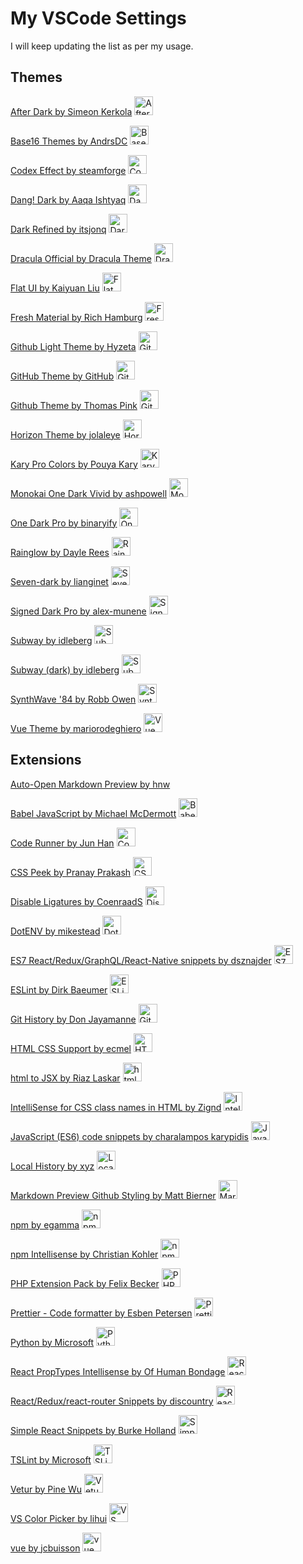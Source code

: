# My VSCode Settings
I will keep updating the list as per my usage.

## Themes
[After Dark by Simeon Kerkola](https://marketplace.visualstudio.com/items?itemName=ssmi.after-dark) <img src="https://ssmi.gallerycdn.vsassets.io/extensions/ssmi/after-dark/1.3.2/1565284702065/Microsoft.VisualStudio.Services.Icons.Default" alt="After Dark by Simeon Kerkola" width="30" />

[Base16 Themes by AndrsDC](https://marketplace.visualstudio.com/items?itemName=AndrsDC.base16-themes) <img src="https://andrsdc.gallerycdn.vsassets.io/extensions/andrsdc/base16-themes/1.4.5/1517433979636/Microsoft.VisualStudio.Services.Icons.Default" alt="Base16 Themes by AndrsDC" width="30" />

[Codex Effect by steamforge](https://marketplace.visualstudio.com/items?itemName=steamforge.codex-effect) <img src="https://steamforge.gallerycdn.vsassets.io/extensions/steamforge/codex-effect/1.0.0/1549072684205/Microsoft.VisualStudio.Services.Icons.Default" alt="Codex Effect by steamforge" width="30" />

[Dang! Dark by Aaqa Ishtyaq](https://marketplace.visualstudio.com/items?itemName=aaqaIshtyaq.dang-theme-vscode) <img src="https://aaqaishtyaq.gallerycdn.vsassets.io/extensions/aaqaishtyaq/dang-theme-vscode/1.0.3/1547132356736/Microsoft.VisualStudio.Services.Icons.Default" alt="Dang! Dark by Aaqa Ishtyaq" width="30" />

[Dark Refined by itsjonq](https://marketplace.visualstudio.com/items?itemName=itsjonq.dark-refined) <img src="https://itsjonq.gallerycdn.vsassets.io/extensions/itsjonq/dark-refined/0.0.11/1553221512216/Microsoft.VisualStudio.Services.Icons.Default" alt="Dark Refined by itsjonq" width="30" />

[Dracula Official by Dracula Theme](https://marketplace.visualstudio.com/items?itemName=dracula-theme.theme-dracula) <img src="https://dracula-theme.gallerycdn.vsassets.io/extensions/dracula-theme/theme-dracula/2.18.0/1556936500928/Microsoft.VisualStudio.Services.Icons.Default" alt="Dracula Official by Dracula Theme" width="30" />

[Flat UI by Kaiyuan Liu](https://marketplace.visualstudio.com/items?itemName=lkytal.FlatUI) <img src="https://lkytal.gallerycdn.vsassets.io/extensions/lkytal/flatui/1.4.9/1543358291795/Microsoft.VisualStudio.Services.Icons.Default" alt="Flat UI by Kaiyuan Liu" width="30" />

[Fresh Material by Rich Hamburg](https://marketplace.visualstudio.com/items?itemName=2ndshift.fresh-material) <img src="https://2ndshift.gallerycdn.vsassets.io/extensions/2ndshift/fresh-material/2.3.8/1539177846507/Microsoft.VisualStudio.Services.Icons.Default" alt="Fresh Material by Rich Hamburg" width="30" />

[Github Light Theme by Hyzeta](https://marketplace.visualstudio.com/items?itemName=Hyzeta.vscode-theme-github-light) <img src="https://hyzeta.gallerycdn.vsassets.io/extensions/hyzeta/vscode-theme-github-light/7.0.0/1563950131119/Microsoft.VisualStudio.Services.Icons.Default" alt="Github Light Theme by Hyzeta" width="30" />

[GitHub Theme by GitHub](https://marketplace.visualstudio.com/items?itemName=GitHub.github-vscode-theme) <img src="https://thenikso.gallerycdn.vsassets.io/extensions/thenikso/github-plus-theme/1.2.0/1549741612482/Microsoft.VisualStudio.Services.Icons.Default" alt="GitHub Theme by GitHub" width="30" />

[Github Theme by Thomas Pink](https://marketplace.visualstudio.com/items?itemName=thomaspink.theme-github) <img src="https://thomaspink.gallerycdn.vsassets.io/extensions/thomaspink/theme-github/1.0.1/1501829974043/Microsoft.VisualStudio.Services.Icons.Default" alt="Github Theme by Thomas Pink" width="30" />

[Horizon Theme by jolaleye](https://marketplace.visualstudio.com/items?itemName=jolaleye.horizon-theme-vscode) <img src="https://jolaleye.gallerycdn.vsassets.io/extensions/jolaleye/horizon-theme-vscode/2.0.2/1561137102480/Microsoft.VisualStudio.Services.Icons.Default" alt="Horizon Theme by jolaleye" width="30" />

[Kary Pro Colors by Pouya Kary](https://marketplace.visualstudio.com/items?itemName=karyfoundation.theme-karyfoundation-themes) <img src="https://karyfoundation.gallerycdn.vsassets.io/extensions/karyfoundation/theme-karyfoundation-themes/18.2.1/1534774733577/Microsoft.VisualStudio.Services.Icons.Default" alt="Kary Pro Colors by Pouya Kary" width="30" />

[Monokai One Dark Vivid by ashpowell](https://marketplace.visualstudio.com/items?itemName=ashpowell.monokai-one-dark-vivid) <img src="https://ashpowell.gallerycdn.vsassets.io/extensions/ashpowell/monokai-one-dark-vivid/0.13.0/1520587203026/Microsoft.VisualStudio.Services.Icons.Default" alt="Monokai One Dark Vivid by ashpowell" width="30" />

[One Dark Pro by binaryify](https://marketplace.visualstudio.com/items?itemName=zhuangtongfa.Material-theme) <img src="https://zhuangtongfa.gallerycdn.vsassets.io/extensions/zhuangtongfa/material-theme/2.26.3/1565256399423/Microsoft.VisualStudio.Services.Icons.Default" alt="One Dark Pro by binaryify" width="30" />

[Rainglow by Dayle Rees](https://marketplace.visualstudio.com/items?itemName=daylerees.rainglow) <img src="https://daylerees.gallerycdn.vsassets.io/extensions/daylerees/rainglow/1.5.2/1515370316626/Microsoft.VisualStudio.Services.Icons.Default" alt="Rainglow by Dayle Rees" width="30" />

[Seven-dark by lianginet](https://marketplace.visualstudio.com/items?itemName=lianginet.seven-dark) <img src="https://lianginet.gallerycdn.vsassets.io/extensions/lianginet/seven-dark/0.1.5/1563532286661/Microsoft.VisualStudio.Services.Icons.Default" alt="Seven-dark by lianginet" width="30" />

[Signed Dark Pro by alex-munene](https://marketplace.visualstudio.com/items?itemName=alex-munene.signed-dark-pro) <img src="https://alex-munene.gallerycdn.vsassets.io/extensions/alex-munene/signed-dark-pro/1.4.0/1563627326408/Microsoft.VisualStudio.Services.Icons.Default" alt="Signed Dark Pro by alex-munene" width="30" />

[Subway by idleberg](https://marketplace.visualstudio.com/items?itemName=idleberg.subway) <img src="https://idleberg.gallerycdn.vsassets.io/extensions/idleberg/subway-dark/1.0.6/1507668727132/Microsoft.VisualStudio.Services.Icons.Default" alt="Subway by idleberg" width="30" />

[Subway (dark) by idleberg](https://marketplace.visualstudio.com/items?itemName=idleberg.subway-dark) <img src="https://idleberg.gallerycdn.vsassets.io/extensions/idleberg/subway-dark/1.0.6/1507668727132/Microsoft.VisualStudio.Services.Icons.Default" alt="Subway (dark) by idleberg" width="30" />

[SynthWave '84 by Robb Owen](https://marketplace.visualstudio.com/items?itemName=RobbOwen.synthwave-vscode) <img src="https://robbowen.gallerycdn.vsassets.io/extensions/robbowen/synthwave-vscode/0.0.7/1556882600501/Microsoft.VisualStudio.Services.Icons.Default" alt="SynthWave '84 by Robb Owen" width="30" />

[Vue Theme by mariorodeghiero](https://marketplace.visualstudio.com/items?itemName=mariorodeghiero.vue-theme) <img src="https://mariorodeghiero.gallerycdn.vsassets.io/extensions/mariorodeghiero/vue-theme/1.1.2/1544785344333/Microsoft.VisualStudio.Services.Icons.Default" alt="Vue Theme by mariorodeghiero" width="30" />


## Extensions
[Auto-Open Markdown Preview by hnw](https://marketplace.visualstudio.com/items?itemName=hnw.vscode-auto-open-markdown-preview)

[Babel JavaScript by Michael McDermott](https://marketplace.visualstudio.com/items?itemName=formulahendry.auto-rename-tag) <img src="https://mgmcdermott.gallerycdn.vsassets.io/extensions/mgmcdermott/vscode-language-babel/0.0.23/1563413347109/Microsoft.VisualStudio.Services.Icons.Default" alt="Babel JavaScript by Michael McDermott" width="30" />

[Code Runner by Jun Han](https://marketplace.visualstudio.com/items?itemName=formulahendry.code-runner) <img src="https://formulahendry.gallerycdn.vsassets.io/extensions/formulahendry/code-runner/0.9.17/1583895830028/Microsoft.VisualStudio.Services.Icons.Default" alt="Code Runner by Jun Han" width="30" />

[CSS Peek by Pranay Prakash](https://marketplace.visualstudio.com/items?itemName=pranaygp.vscode-css-peek) <img src="https://pranaygp.gallerycdn.vsassets.io/extensions/pranaygp/vscode-css-peek/3.0.2/1562261529706/Microsoft.VisualStudio.Services.Icons.Default" alt="CSS Peek by Pranay Prakash" width="30" />

[Disable Ligatures by CoenraadS](https://marketplace.visualstudio.com/items?itemName=CoenraadS.disableligatures) <img src="https://coenraads.gallerycdn.vsassets.io/extensions/coenraads/disableligatures/0.0.8/1524334891086/Microsoft.VisualStudio.Services.Icons.Default" alt="Disable Ligatures by CoenraadS" width="30" />

[DotENV by mikestead](https://marketplace.visualstudio.com/items?itemName=mikestead.dotenv) <img src="https://mikestead.gallerycdn.vsassets.io/extensions/mikestead/dotenv/1.0.1/1519894859412/Microsoft.VisualStudio.Services.Icons.Default" alt="DotENV by mikestead" width="30" />

[ES7 React/Redux/GraphQL/React-Native snippets by dsznajder](https://marketplace.visualstudio.com/items?itemName=dsznajder.es7-react-js-snippets) <img src="https://dsznajder.gallerycdn.vsassets.io/extensions/dsznajder/es7-react-js-snippets/2.4.0/1564075453848/Microsoft.VisualStudio.Services.Icons.Default" alt="ES7 React/Redux/GraphQL/React-Native snippets by dsznajder" width="30" />

[ESLint by Dirk Baeumer](https://marketplace.visualstudio.com/items?itemName=dbaeumer.vscode-eslint) <img src="https://dbaeumer.gallerycdn.vsassets.io/extensions/dbaeumer/vscode-eslint/1.9.0/1557865213792/Microsoft.VisualStudio.Services.Icons.Default" alt="ESLint by Dirk Baeumer" width="30" />

[Git History by Don Jayamanne](https://marketplace.visualstudio.com/items?itemName=donjayamanne.githistory) <img src="https://donjayamanne.gallerycdn.vsassets.io/extensions/donjayamanne/githistory/0.4.6/1548910545220/Microsoft.VisualStudio.Services.Icons.Default" alt="Git History by Don Jayamanne" width="30" />

[HTML CSS Support by ecmel](https://marketplace.visualstudio.com/items?itemName=ecmel.vscode-html-css) <img src="https://ecmel.gallerycdn.vsassets.io/extensions/ecmel/vscode-html-css/0.2.0/1515761891539/Microsoft.VisualStudio.Services.Icons.Default" alt="HTML CSS Support by ecmel" width="30" />

[html to JSX by Riaz Laskar](https://marketplace.visualstudio.com/items?itemName=riazxrazor.html-to-jsx) <img src="https://riazxrazor.gallerycdn.vsassets.io/extensions/riazxrazor/html-to-jsx/0.0.1/1526326855593/Microsoft.VisualStudio.Services.Icons.Default" alt="html to JSX by Riaz Laskar" width="30" />

[IntelliSense for CSS class names in HTML by Zignd](https://marketplace.visualstudio.com/items?itemName=Zignd.html-css-class-completion) <img src="https://zignd.gallerycdn.vsassets.io/extensions/zignd/html-css-class-completion/1.19.0/1558208838135/Microsoft.VisualStudio.Services.Icons.Default" alt="IntelliSense for CSS class names in HTML by Zignd" width="30" />

[JavaScript (ES6) code snippets by charalampos karypidis](https://marketplace.visualstudio.com/items?itemName=xabikos.JavaScriptSnippets) <img src="https://xabikos.gallerycdn.vsassets.io/extensions/xabikos/javascriptsnippets/1.7.2/1545658667284/Microsoft.VisualStudio.Services.Icons.Default" alt="JavaScript (ES6) code snippets by charalampos karypidis" width="30" />

[Local History by xyz](https://marketplace.visualstudio.com/items?itemName=xyz.local-history) <img src="https://xyz.gallerycdn.vsassets.io/extensions/xyz/local-history/1.7.0/1531751790474/Microsoft.VisualStudio.Services.Icons.Default" alt="Local History by xyz" width="30" />

[Markdown Preview Github Styling by Matt Bierner](https://marketplace.visualstudio.com/items?itemName=bierner.markdown-preview-github-styles) <img src="https://bierner.gallerycdn.vsassets.io/extensions/bierner/markdown-preview-github-styles/0.1.6/1556052349539/Microsoft.VisualStudio.Services.Icons.Default" alt="Markdown Preview Github Styling by Matt Bierner" width="30" />

[npm by egamma](https://marketplace.visualstudio.com/items?itemName=eg2.vscode-npm-script) <img src="https://eg2.gallerycdn.vsassets.io/extensions/eg2/vscode-npm-script/0.3.8/1562334036748/Microsoft.VisualStudio.Services.Icons.Default" alt="npm by egamma" width="30" />

[npm Intellisense by Christian Kohler](https://marketplace.visualstudio.com/items?itemName=christian-kohler.npm-intellisense) <img src="https://christian-kohler.gallerycdn.vsassets.io/extensions/christian-kohler/npm-intellisense/1.3.0/1487797010221/Microsoft.VisualStudio.Services.Icons.Default" alt="npm Intellisense by Christian Kohler" width="30" />

[PHP Extension Pack by Felix Becker](https://marketplace.visualstudio.com/items?itemName=felixfbecker.php-pack) <img src="https://felixfbecker.gallerycdn.vsassets.io/extensions/felixfbecker/php-pack/1.0.2/1534326727276/Microsoft.VisualStudio.Services.Icons.Default" alt="PHP Extension Pack by Felix Becker" width="30" />

[Prettier - Code formatter by Esben Petersen](https://marketplace.visualstudio.com/items?itemName=esbenp.prettier-vscode) <img src="https://esbenp.gallerycdn.vsassets.io/extensions/esbenp/prettier-vscode/1.9.0/1556266136872/Microsoft.VisualStudio.Services.Icons.Default" alt="Prettier - Code formatter by Esben Petersen" width="30" />

[Python by Microsoft](https://marketplace.visualstudio.com/items?itemName=ms-python.python) <img src="https://ms-python.gallerycdn.vsassets.io/extensions/ms-python/python/2019.8.30787/1565737641192/Microsoft.VisualStudio.Services.Icons.Default" alt="Python by Microsoft" width="30" />

[React PropTypes Intellisense by Of Human Bondage](https://marketplace.visualstudio.com/items?itemName=OfHumanBondage.react-proptypes-intellisense) <img src="https://ofhumanbondage.gallerycdn.vsassets.io/extensions/ofhumanbondage/react-proptypes-intellisense/1.0.3/1534330317174/Microsoft.VisualStudio.Services.Icons.Default" alt="React PropTypes Intellisense by Of Human Bondage" width="30" />

[React/Redux/react-router Snippets by discountry](https://marketplace.visualstudio.com/items?itemName=discountry.react-redux-react-router-snippets) <img src="https://discountry.gallerycdn.vsassets.io/extensions/discountry/react-redux-react-router-snippets/0.4.29/1515144485559/Microsoft.VisualStudio.Services.Icons.Default" alt="React/Redux/react-router Snippets by discountry" width="30" />

[Simple React Snippets by Burke Holland](https://marketplace.visualstudio.com/items?itemName=in-the-box.simple-dark) <img src="https://in-the-box.gallerycdn.vsassets.io/extensions/in-the-box/simple-dark/0.9.3/1521810820833/Microsoft.VisualStudio.Services.Icons.Default" alt="Simple React Snippets by Burke Holland" width="30" />

[TSLint by Microsoft](https://marketplace.visualstudio.com/items?itemName=ms-vscode.vscode-typescript-tslint-plugin) <img src="https://ms-vscode.gallerycdn.vsassets.io/extensions/ms-vscode/vscode-typescript-tslint-plugin/1.2.2/1562802423418/Microsoft.VisualStudio.Services.Icons.Default" alt="TSLint by Microsoft" width="30" />

[Vetur by Pine Wu](https://marketplace.visualstudio.com/items?itemName=octref.vetur) <img src="https://octref.gallerycdn.vsassets.io/extensions/octref/vetur/0.22.1/1565734698416/Microsoft.VisualStudio.Services.Icons.Default" alt="Vetur by Pine Wu" width="30" />

[VS Color Picker by lihui](https://marketplace.visualstudio.com/items?itemName=lihui.vs-color-picker) <img src="https://lihui.gallerycdn.vsassets.io/extensions/lihui/vs-color-picker/1.0.0/1546423035114/Microsoft.VisualStudio.Services.Icons.Default" alt="VS Color Picker by lihui" width="30" />

[vue by jcbuisson](https://marketplace.visualstudio.com/items?itemName=jcbuisson.vue) <img src="https://jcbuisson.gallerycdn.vsassets.io/extensions/jcbuisson/vue/0.1.5/1488351905008/Microsoft.VisualStudio.Services.Icons.Default" alt="vue by jcbuisson" width="30" />
